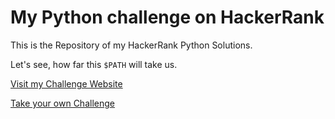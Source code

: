 # My Python challenge on HackerRank

This is the Repository of my HackerRank Python Solutions.

Let's see, how far this `$PATH` will take us.

[Visit my Challenge Website](https://m2vh.github.io/PythonOnHackerRank/)

[Take your own Challenge](https://www.hackerrank.com/domains/python?filters%5Bsubdomains%5D%5B%5D=py-introduction)